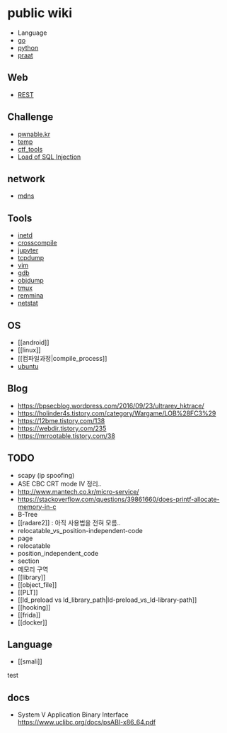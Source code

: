 # public wiki

* Language
* [go](go.md)
* [python](python.md)
* [praat](praat.md)

## Web
- [REST](REST.md)

## Challenge
- [pwnable.kr](pwnable.kr.md)
- [temp](temp.md)
- [ctf_tools](ctf_tools.md)
- [Load of SQL Injection](Load_of_Sql_injection.md)

## network
- [mdns](mdns.md)


## Tools 
- [inetd](inetd.md)
- [crosscompile](crosscompile.md)
- [jupyter](jupyter.md)
- [tcpdump](tcpdump.md)
- [vim](vim.md)
- [gdb](gdb.md)
- [objdump](objdump.md)
- [tmux](tmux.md)
- [remmina](remmina.md)
- [netstat](netstat.md)


## OS
- [[android]]
- [[linux]]
- [[컴파일과정|compile_process]]
- [ubuntu](ubuntu.md)

## Blog 
- <https://bpsecblog.wordpress.com/2016/09/23/ultrarev_hktrace/>
- <https://holinder4s.tistory.com/category/Wargame/LOB%28FC3%29>
- <https://12bme.tistory.com/138>
- <https://webdir.tistory.com/235>
- <https://mrrootable.tistory.com/38>

## TODO
- scapy (ip spoofing)
-  ASE CBC CRT mode IV 정리..
- <http://www.mantech.co.kr/micro-service/>
- <https://stackoverflow.com/questions/39861660/does-printf-allocate-memory-in-c>
- B-Tree
- [[radare2]]  :  아직 사용법을 전혀 모름.. 
- relocatable_vs_position-independent-code
- page
- relocatable
- position_independent_code
- section 
- 메모리 구역
- [[library]]
- [[object_file]]
- [[PLT]]
- [[ld_preload vs ld_library_path|ld-preload_vs_ld-library-path]]
- [[hooking]]
- [[frida]]
- [[docker]]

## Language
- [[smali]]


test


## docs 
- System V Application Binary Interface <https://www.uclibc.org/docs/psABI-x86_64.pdf>

